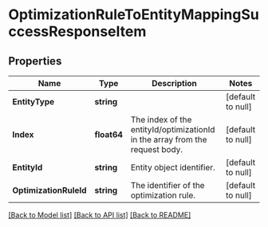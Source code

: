 # OptimizationRuleToEntityMappingSuccessResponseItem

## Properties
Name | Type | Description | Notes
------------ | ------------- | ------------- | -------------
**EntityType** | **string** |  | [default to null]
**Index** | **float64** | The index of the entityId/optimizationId in the array from the request body. | [default to null]
**EntityId** | **string** | Entity object identifier. | [default to null]
**OptimizationRuleId** | **string** | The identifier of the optimization rule. | [default to null]

[[Back to Model list]](../README.md#documentation-for-models) [[Back to API list]](../README.md#documentation-for-api-endpoints) [[Back to README]](../README.md)


